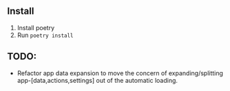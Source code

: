 ## Install

1. Install poetry
1. Run `poetry install`

## TODO:

- Refactor app data expansion to move the concern of expanding/splitting app-\[data,actions,settings\] out of the automatic loading.